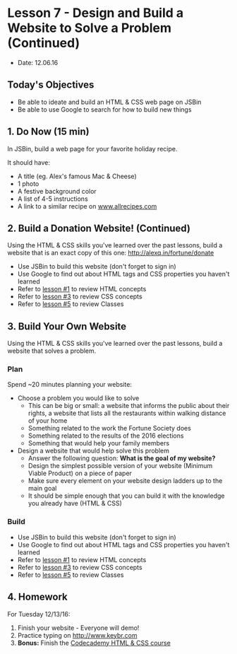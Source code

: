 # Lesson 7 - Design and Build a Website to Solve a Problem (Continued)

* Date: 12.06.16

## Today's Objectives

* Be able to ideate and build an HTML & CSS web page on JSBin
* Be able to use Google to search for how to build new things

## 1. Do Now (15 min)

In JSBin, build a web page for your favorite holiday recipe.

It should have:
* A title (eg. Alex's famous Mac & Cheese)
* 1 photo
* A festive background color
* A list of 4-5 instructions
* A link to a similar recipe on www.allrecipes.com

## 2. Build a Donation Website! (Continued)

Using the HTML & CSS skills you've learned over the past
lessons, build a website that is an exact copy of this one:
http://alexq.in/fortune/donate

* Use JSBin to build this website (don't forget to sign in)
* Use Google to find out about HTML tags and CSS properties you haven't learned
* Refer to [lesson #1](https://github.com/noidontdig/fortune/blob/master/notes/lesson-1_10-11-16.md) to review HTML concepts
* Refer to [lesson #3](https://github.com/noidontdig/fortune/blob/master/notes/lesson-3_11-01-16.md) to review CSS concepts
* Refer to [lesson #5](https://github.com/noidontdig/fortune/blob/master/notes/lesson-5_11-15-16.md) to review Classes

## 3. Build Your Own Website

Using the HTML & CSS skills you've learned over the past
lessons, build a website that solves a problem.

### Plan

Spend ~20 minutes planning your website:
* Choose a problem you would like to solve
  * This can be big or small: a website that informs the public about their rights, a website that lists all the restaurants within walking distance of your home
  * Something related to the work the Fortune Society does
  * Something related to the results of the 2016 elections
  * Something that would help your family members
* Design a website that would help solve this problem
  * Answer the following question: **What is the goal of my website?**
  * Design the simplest possible version of your website (Minimum Viable Product) on a piece of paper
  * Make sure every element on your website design ladders up to the main goal
  * It should be simple enough that you can build it with the knowledge you already have (HTML & CSS)

### Build

* Use JSBin to build this website (don't forget to sign in)
* Use Google to find out about HTML tags and CSS properties you haven't learned
* Refer to [lesson #1](https://github.com/noidontdig/fortune/blob/master/notes/lesson-1_10-11-16.md) to review HTML concepts
* Refer to [lesson #3](https://github.com/noidontdig/fortune/blob/master/notes/lesson-3_11-01-16.md) to review CSS concepts
* Refer to [lesson #5](https://github.com/noidontdig/fortune/blob/master/notes/lesson-5_11-15-16.md) to review Classes

## 4. Homework

For Tuesday 12/13/16:

1. Finish your website - Everyone will demo!
3. Practice typing on http://www.keybr.com
4. **Bonus:** Finish the [Codecademy HTML & CSS course](https://www.codecademy.com/learn/web)

